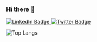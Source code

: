 ### Hi there 👋

<!--
**ValentinaPasqual/ValentinaPasqual** is a ✨ _special_ ✨ repository because its `README.md` (this file) appears on your GitHub profile.

Here are some ideas to get you started:

- 🔭 I’m currently working on ...
- 🌱 I’m currently learning ...
- 👯 I’m looking to collaborate on ...
- 🤔 I’m looking for help with ...
- 💬 Ask me about ...
- 📫 How to reach me: ...
- 😄 Pronouns: ...
- ⚡ Fun fact: ...
-->

<div id="badges">
  <a href="https://www.linkedin.com/in/valentina-pasqual-96791017b/">
    <img src="https://img.shields.io/badge/LinkedIn-blue?style=for-the-badge&logo=linkedin&logoColor=white" alt="LinkedIn Badge"/>
  </a>
  <a href="https://twitter.com/valepasqual">
    <img src="https://img.shields.io/badge/Twitter-blue?style=for-the-badge&logo=twitter&logoColor=white" alt="Twitter Badge"/>
  </a>
</div>

<!-- [![GitHub Streak](http://github-readme-streak-stats.herokuapp.com?user=ValentinaPasqual&theme=light)](https://git.io/streak-stats) -->

<!-- ![Anurag's GitHub stats](https://github-readme-stats.vercel.app/api?username=ValentinaPasqual&show_icons=true&theme=radical) -->

![Top Langs](https://github-readme-stats.vercel.app/api/top-langs/?username=ValentinaPasqual&layout=compact)




